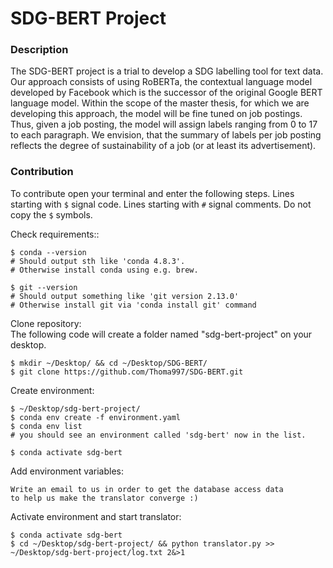 # SDG-BERT Project
### Description
The SDG-BERT project is a trial to develop a SDG labelling tool for text data. 
Our approach consists of using RoBERTa, the contextual language model developed by Facebook 
which is the successor of the original Google BERT language model.
Within the scope of the master thesis, for which we are developing this approach, 
the model will be fine tuned on job postings.
Thus, given a job posting, the model will assign labels ranging from 0 to 17 to each paragraph.
We envision, that the summary of labels per job posting reflects the degree of sustainability of a job 
(or at least its advertisement).

### Contribution
To contribute open your terminal and enter the following steps. Lines starting with ```$``` signal code. 
Lines starting with ```#``` signal comments. Do not copy the ```$``` symbols.

Check requirements::
```shell
$ conda --version
# Should output sth like 'conda 4.8.3'.
# Otherwise install conda using e.g. brew.

$ git --version
# Should output something like 'git version 2.13.0'
# Otherwise install git via 'conda install git' command
```

Clone repository: <br>
The following code will create a folder named "sdg-bert-project" on your desktop.
```shell
$ mkdir ~/Desktop/ && cd ~/Desktop/SDG-BERT/
$ git clone https://github.com/Thoma997/SDG-BERT.git
```

Create environment: <br>
```shell
$ ~/Desktop/sdg-bert-project/
$ conda env create -f environment.yaml
$ conda env list
# you should see an environment called 'sdg-bert' now in the list.

$ conda activate sdg-bert
```

Add environment variables:
```shell
Write an email to us in order to get the database access data 
to help us make the translator converge :) 
```

Activate environment and start translator:
```shell
$ conda activate sdg-bert
$ cd ~/Desktop/sdg-bert-project/ && python translator.py >> ~/Desktop/sdg-bert-project/log.txt 2&>1
```